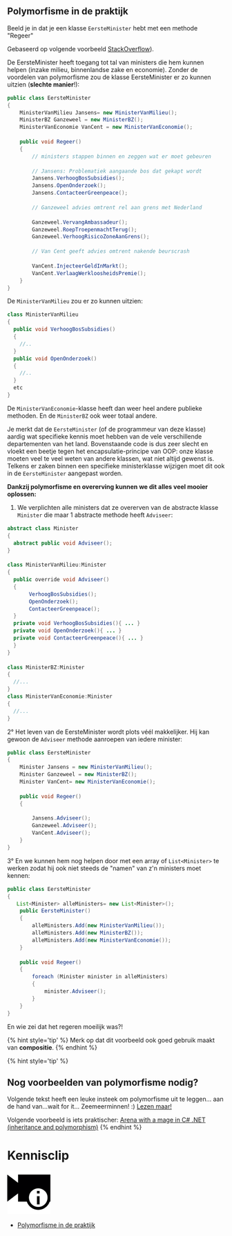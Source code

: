 ## Polymorfisme in de praktijk

Beeld je in dat je een klasse ``EersteMinister`` hebt met een methode "Regeer" <!---[^voetnoot]--->

<!---[^voetnoot]Dit voorbeeld is gebaseerd op een oplossing op Stackoverflow: https://stackoverflow.com/questions/1031273 ). --->
<!---NOBOOKSTART--->
Gebaseerd op volgende voorbeeld [StackOverflow](https://stackoverflow.com/questions/1031273 )).
<!---NOBOOKEND--->

De EersteMinister heeft toegang tot tal van ministers die hem kunnen helpen (inzake milieu, binnenlandse zake en economie). Zonder de voordelen van polymorfisme zou de klasse EersteMinister er zo kunnen uitzien (**slechte manier**!):

```java
public class EersteMinister
{
    MinisterVanMilieu Jansens= new MinisterVanMilieu();
    MinisterBZ Ganzeweel = new MinisterBZ();
    MinisterVanEconomie VanCent = new MinisterVanEconomie();

    public void Regeer()
    {
        // ministers stappen binnen en zeggen wat er moet gebeuren

        // Jansens: Problematiek aangaande bos dat gekapt wordt
        Jansens.VerhoogBosSubsidies();
        Jansens.OpenOnderzoek();
        Jansens.ContacteerGreenpeace();

        // Ganzeweel advies omtrent rel aan grens met Nederland

        Ganzeweel.VervangAmbassadeur();
        Ganzeweel.RoepTroepenmachtTerug();
        Ganzeweel.VerhoogRisicoZoneAanGrens();

        // Van Cent geeft advies omtrent nakende beurscrash

        VanCent.InjecteerGeldInMarkt();
        VanCent.VerlaagWerkloosheidsPremie();
    }
}
```

De ``MinisterVanMilieu`` zou er zo kunnen uitzien:
```java
class MinisterVanMilieu
{
  public void VerhoogBosSubsidies()
  {
    //..
  }
  public void OpenOnderzoek()
  {
    //..
  }
  etc
}
```

De ``MinisterVanEconomie``-klasse heeft dan weer heel andere publieke methoden. En de ``MinisterBZ`` ook weer totaal andere.

Je merkt dat de ``EersteMinister`` (of de programmeur van deze klasse) aardig wat specifieke kennis moet hebben van de vele verschillende departementen van het land. Bovenstaande code is dus zeer slecht en vloekt een beetje tegen het encapsulatie-principe van OOP: onze klasse moeten veel te veel weten van andere klassen, wat niet altijd gewenst is. Telkens er zaken binnen een specifieke ministerklasse wijzigen moet dit ook in de ``EersteMinister`` aangepast worden. 

**Dankzij polymorfisme en overerving kunnen we dit alles veel mooier oplossen:**

1. We verplichten alle ministers dat ze overerven van de abstracte klasse ``Minister`` die maar 1 abstracte methode heeft ``Adviseer``:

```java
abstract class Minister
{
  abstract public void Adviseer();
}

class MinisterVanMilieu:Minister
{
  public override void Adviseer()
  {
       VerhoogBosSubsidies();
       OpenOnderzoek();
       ContacteerGreenpeace();
  }
  private void VerhoogBosSubsidies(){ ... }
  private void OpenOnderzoek(){ ... }
  private void ContacteerGreenpeace(){ ... }
  }
}

class MinisterBZ:Minister
{
  //...
}
class MinisterVanEconomie:Minister
{
  //...
}
```

2° Het leven van de EersteMinister wordt plots véél makkelijker. Hij kan gewoon de ``Adviseer`` methode aanroepen van iedere minister:

```java
public class EersteMinister
{
    Minister Jansens = new MinisterVanMilieu();
    Minister Ganzeweel = new MinisterBZ();
    Minister VanCent= new MinisterVanEconomie();
    
    public void Regeer()
    {

        Jansens.Adviseer(); 
        Ganzeweel.Adviseer(); 
        VanCent.Adviseer();
    }
}
```

3° En we kunnen hem nog helpen door met een array of ``List<Minister>`` te werken zodat hij ook niet steeds de "namen" van z'n ministers moet kennen:

```java
public class EersteMinister
{
   List<Minister> alleMinisters= new List<Minister>();
    public EersteMinister()
    {
        alleMinisters.Add(new MinisterVanMilieu());
        alleMinisters.Add(new MinisterBZ());
        alleMinisters.Add(new MinisterVanEconomie());
    }

    public void Regeer()
    {  
        foreach (Minister minister in alleMinisters)
        {
            minister.Adviseer();
        }
    }
}
```

En wie zei dat het regeren moeilijk was?!

{% hint style='tip' %}
Merk op dat dit voorbeeld ook goed gebruik maakt van **compositie**.
{% endhint %}


<!---NOBOOKSTART--->
{% hint style='tip' %}
## Nog voorbeelden van polymorfisme nodig?

Volgende tekst heeft een leuke insteek om polymorfisme uit te leggen... aan de hand van...wait for it... Zeemeerminnen! :) [Lezen maar!](http://www.techoschool.com/Technology/Dotnet/Csharp-for-Beginners_Csharp-Polymorphism)

Volgende voorbeeld is iets praktischer: [Arena with a mage in C# .NET (inheritance and polymorphism)](https://www.ict.social/csharp/oop/arena-with-mage-in-csharp-net-inheritance-and-polymorphism)
{% endhint %}

<!---NOBOOKEND--->

<!---NOBOOKSTART--->
# Kennisclip
![](../assets/infoclip.png)

* [Polymorfisme in de praktijk](https://ap.cloud.panopto.eu/Panopto/Pages/Viewer.aspx?id=06305096-bee1-466a-9b70-aba700860b64)
<!---NOBOOKEND--->